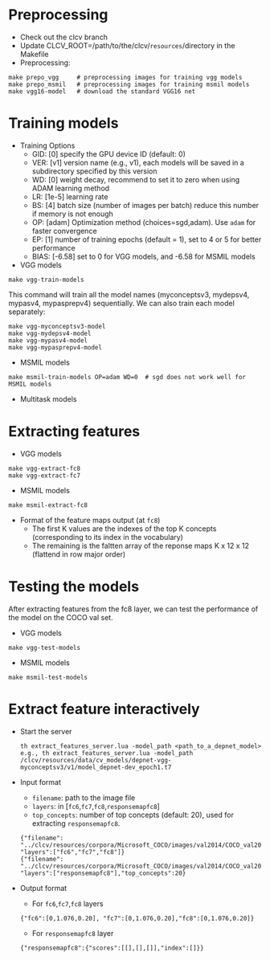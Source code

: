 
# Preprocessing
  * Check out the clcv branch
  * Update CLCV_ROOT=/path/to/the/clcv/`resources`/directory in the Makefile
  * Preprocessing:
  
  ```
  make prepo_vgg     # preprocessing images for training vgg models
  make prepo_msmil   # preprocessing images for training msmil models
  make vgg16-model   # download the standard VGG16 net
  ```

# Training models
  * Training Options
    * GID: [0] specify the GPU device ID (default: 0)
    * VER: [v1] version name (e.g., v1), each models will be saved in a subdirectory specified by this version
    * WD: [0] weight decay, recommend to set it to zero when using ADAM learning method
    * LR: [1e-5] learning rate
    * BS: [4] batch size (number of images per batch) reduce this number if memory is not enough
    * OP: [adam] Optimization method (choices=sgd,adam).  Use `adam` for faster convergence 
    * EP: [1] number of training epochs (default = 1), set to 4 or 5 for better performance
    * BIAS: [-6.58] set to 0 for VGG models, and -6.58 for MSMIL models
  * VGG models
  ```
  make vgg-train-models   
  ```
  This command will train all the model names (myconceptsv3, mydepsv4, mypasv4, mypasprepv4) sequentially. 
  We can also train each model separately:
  
  ```
  make vgg-myconceptsv3-model 
  make vgg-mydepsv4-model 
  make vgg-mypasv4-model 
  make vgg-mypasprepv4-model
  ```
  * MSMIL models
  ```
  make msmil-train-models OP=adam WD=0  # sgd does not work well for MSMIL models
  ```
  * Multitask models

# Extracting features
  * VGG models
  ```
  make vgg-extract-fc8
  make vgg-extract-fc7
  ```
  * MSMIL models
  ```
  make msmil-extract-fc8
  ```
  * Format of the feature maps output (at `fc8`)
    * The first K values are the indexes of the top K concepts (corresponding to its index in the vocabulary)
    * The remaining is the faltten array of the reponse maps K x 12 x 12 (flattend in row major order)
   
# Testing the models
  
  After extracting features from the fc8 layer, we can test the performance of the model on the COCO val set.
 
  * VGG models
  ```
  make vgg-test-models
  ```
  * MSMIL models
  ```
  make msmil-test-models
  ```

# Extract feature interactively

- Start the server 
  
  ```
  th extract_features_server.lua -model_path <path_to_a_depnet_model>
  e.g., th extract_features_server.lua -model_path /clcv/resources/data/cv_models/depnet-vgg-myconceptsv3/v1/model_depnet-dev_epoch1.t7
  ```
- Input format
  - `filename`: path to the image file
  - `layers`: in [`fc6`,`fc7`,`fc8`,`responsemapfc8`]
  - `top_concepts`: number of top concepts (default: 20), used for extracting `responsemapfc8`. 
  ```
  {"filename": "../clcv/resources/corpora/Microsoft_COCO/images/val2014/COCO_val2014_000000029594.jpg", "layers":["fc6","fc7","fc8"]}
  {"filename": "../clcv/resources/corpora/Microsoft_COCO/images/val2014/COCO_val2014_000000029594.jpg", "layers":["responsemapfc8"],"top_concepts":20}
  ```
- Output format
  - For `fc6`,`fc7`,`fc8` layers
  ```
  {"fc6":[0,1.076,0.20], "fc7":[0,1.076,0.20],"fc8":[0,1.076,0.20]}
  ```
  - For `responsemapfc8` layer
  ```
  {"responsemapfc8":{"scores":[[],[],[]],"index":[]}}
  ```
